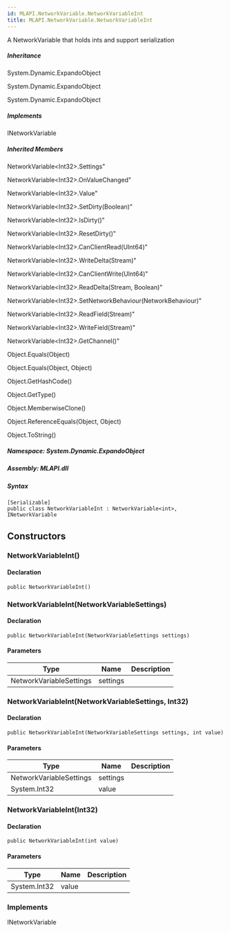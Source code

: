 ```yaml
---  
id: MLAPI.NetworkVariable.NetworkVariableInt  
title: MLAPI.NetworkVariable.NetworkVariableInt  
---
```


<div class="markdown level0 summary">

A NetworkVariable that holds ints and support serialization

</div>

<div class="markdown level0 conceptual">

</div>

<div class="inheritance">

##### Inheritance

<div class="level0">

System.Dynamic.ExpandoObject

</div>

<div class="level1">

System.Dynamic.ExpandoObject

</div>

<div class="level2">

System.Dynamic.ExpandoObject

</div>

</div>

<div classs="implements">

##### Implements

<div>

INetworkVariable

</div>

</div>

<div class="inheritedMembers">

##### Inherited Members

<div>

NetworkVariable&lt;Int32&gt;.Settings"

</div>

<div>

NetworkVariable&lt;Int32&gt;.OnValueChanged"

</div>

<div>

NetworkVariable&lt;Int32&gt;.Value"

</div>

<div>

NetworkVariable&lt;Int32&gt;.SetDirty(Boolean)"

</div>

<div>

NetworkVariable&lt;Int32&gt;.IsDirty()"

</div>

<div>

NetworkVariable&lt;Int32&gt;.ResetDirty()"

</div>

<div>

NetworkVariable&lt;Int32&gt;.CanClientRead(UInt64)"

</div>

<div>

NetworkVariable&lt;Int32&gt;.WriteDelta(Stream)"

</div>

<div>

NetworkVariable&lt;Int32&gt;.CanClientWrite(UInt64)"

</div>

<div>

NetworkVariable&lt;Int32&gt;.ReadDelta(Stream, Boolean)"

</div>

<div>

NetworkVariable&lt;Int32&gt;.SetNetworkBehaviour(NetworkBehaviour)"

</div>

<div>

NetworkVariable&lt;Int32&gt;.ReadField(Stream)"

</div>

<div>

NetworkVariable&lt;Int32&gt;.WriteField(Stream)"

</div>

<div>

NetworkVariable&lt;Int32&gt;.GetChannel()"

</div>

<div>

Object.Equals(Object)

</div>

<div>

Object.Equals(Object, Object)

</div>

<div>

Object.GetHashCode()

</div>

<div>

Object.GetType()

</div>

<div>

Object.MemberwiseClone()

</div>

<div>

Object.ReferenceEquals(Object, Object)

</div>

<div>

Object.ToString()

</div>

</div>

##### **Namespace**: System.Dynamic.ExpandoObject

##### **Assembly**: MLAPI.dll

##### Syntax

    [Serializable]
    public class NetworkVariableInt : NetworkVariable<int>, INetworkVariable

## Constructors 

### NetworkVariableInt()

<div class="markdown level1 summary">

</div>

<div class="markdown level1 conceptual">

</div>

#### Declaration

    public NetworkVariableInt()

### NetworkVariableInt(NetworkVariableSettings)

<div class="markdown level1 summary">

</div>

<div class="markdown level1 conceptual">

</div>

#### Declaration

    public NetworkVariableInt(NetworkVariableSettings settings)

#### Parameters

| Type                    | Name     | Description |
|-------------------------|----------|-------------|
| NetworkVariableSettings | settings |             |

### NetworkVariableInt(NetworkVariableSettings, Int32)

<div class="markdown level1 summary">

</div>

<div class="markdown level1 conceptual">

</div>

#### Declaration

    public NetworkVariableInt(NetworkVariableSettings settings, int value)

#### Parameters

| Type                    | Name     | Description |
|-------------------------|----------|-------------|
| NetworkVariableSettings | settings |             |
| System.Int32            | value    |             |

### NetworkVariableInt(Int32)

<div class="markdown level1 summary">

</div>

<div class="markdown level1 conceptual">

</div>

#### Declaration

    public NetworkVariableInt(int value)

#### Parameters

| Type         | Name  | Description |
|--------------|-------|-------------|
| System.Int32 | value |             |

### Implements

<div>

INetworkVariable

</div>

